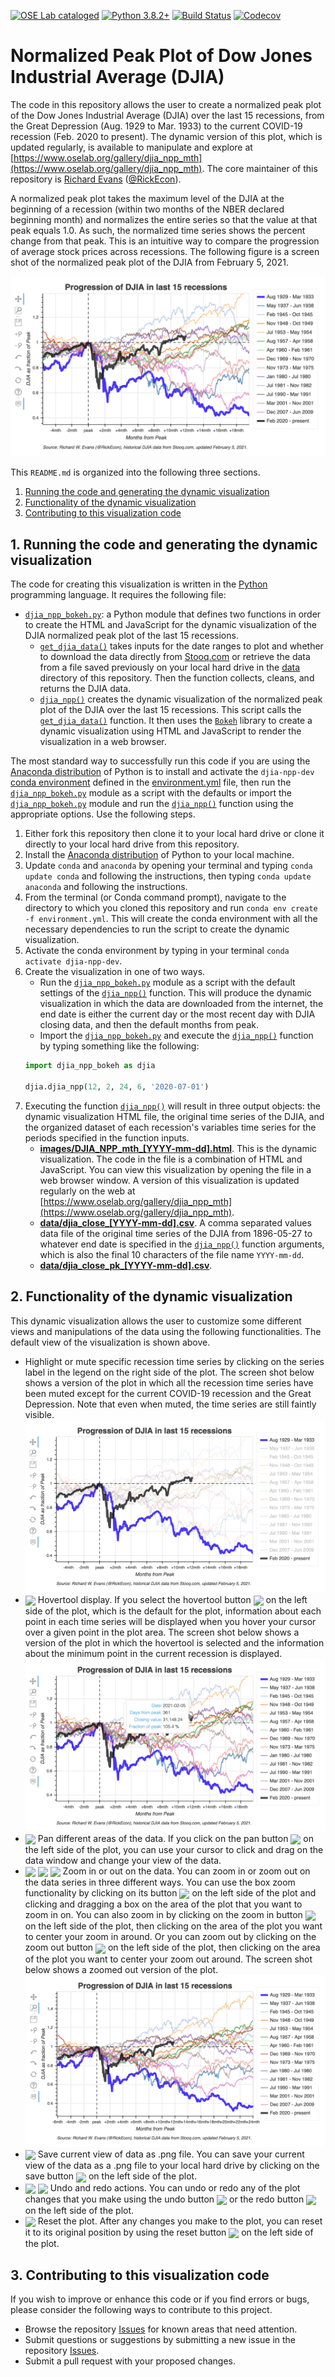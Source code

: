 [![OSE Lab cataloged](https://img.shields.io/badge/OSE%20Lab-catalogued-critical)](https://www.oselab.org/gallery)
[![Python 3.8.2+](https://img.shields.io/badge/python-3.8.2%2B-blue.svg)](https://www.python.org/downloads/release/python-382/)
[![Build Status](https://travis-ci.org/OpenSourceEcon/DJIA_NormPeakPlot.svg?branch=master)](https://travis-ci.org/OpenSourceEcon/DJIA_NormPeakPlot)
[![Codecov](https://codecov.io/gh/OpenSourceEcon/DJIA_NormPeakPlot/branch/master/graph/badge.svg)](https://codecov.io/gh/OpenSourceEcon/DJIA_NormPeakPlot)

# Normalized Peak Plot of Dow Jones Industrial Average (DJIA)
The code in this repository allows the user to create a normalized peak plot of the Dow Jones Industrial Average (DJIA) over the last 15 recessions, from the Great Depression (Aug. 1929 to Mar. 1933) to the current COVID-19 recession (Feb. 2020 to present). The dynamic version of this plot, which is updated regularly, is available to manipulate and explore at [https://www.oselab.org/gallery/djia_npp_mth](https://www.oselab.org/gallery/djia_npp_mth). The core maintainer of this repository is [Richard Evans](https://sites.google.com/site/rickecon/) ([@RickEcon](https://github.com/rickecon)).

A normalized peak plot takes the maximum level of the DJIA at the beginning of a recession (within two months of the NBER declared beginning month) and normalizes the entire series so that the value at that peak equals 1.0. As such, the normalized time series shows the percent change from that peak. This is an intuitive way to compare the progression of average stock prices across recessions. The following figure is a screen shot of the normalized peak plot of the DJIA from February 5, 2021.

![](readme_images/DJIA_NPP_mth_full.png)

This `README.md` is organized into the following three sections.
1. [Running the code and generating the dynamic visualization](README.md#1-running-the-code-and-generating-the-dynamic-visualization)
2. [Functionality of the dynamic visualization](README.md#2-functionality-of-the-dynamic-visualization)
3. [Contributing to this visualization code](README.md#3-contributing-to-this-visualization-code)

## 1. Running the code and generating the dynamic visualization
The code for creating this visualization is written in the [Python](https://www.python.org/) programming language. It requires the following file:
* [`djia_npp_bokeh.py`](djia_npp_bokeh.py): a Python module that defines two functions in order to create the HTML and JavaScript for the dynamic visualization of the DJIA normalized peak plot of the last 15 recessions.
    * [`get_djia_data()`](djia_npp_bokeh.py#L30) takes inputs for the date ranges to plot and whether to download the data directly from [Stooq.com](https://stooq.com/) or retrieve the data from a file saved previously on your local hard drive in the [data](data/) directory of this repository. Then the function collects, cleans, and returns the DJIA data.
    * [`djia_npp()`](djia_npp_bokeh.py#L222) creates the dynamic visualization of the normalized peak plot of the DJIA over the last 15 recessions. This script calls the [`get_djia_data()`](djia_npp_bokeh.py#L30) function. It then uses the [`Bokeh`](https://bokeh.org/) library to create a dynamic visualization using HTML and JavaScript to render the visualization in a web browser.

The most standard way to successfully run this code if you are using the [Anaconda distribution](https://www.anaconda.com/products/individual) of Python is to install and activate the `djia-npp-dev` [conda environment](https://docs.conda.io/projects/conda/en/latest/user-guide/concepts/environments.html) defined in the [environment.yml](environment.yml) file, then run the [`djia_npp_bokeh.py`](djia_npp_bokeh.py) module as a script with the defaults or import the [`djia_npp_bokeh.py`](djia_npp_bokeh.py) module and run the [`djia_npp()`](djia_npp_bokeh.py#L222) function using the appropriate options. Use the following steps.
1. Either fork this repository then clone it to your local hard drive or clone it directly to your local hard drive from this repository.
2. Install the [Anaconda distribution](https://www.anaconda.com/products/individual) of Python to your local machine.
3. Update `conda` and `anaconda` by opening your terminal and typing `conda update conda` and following the instructions, then typing `conda update anaconda` and following the instructions.
4. From the terminal (or Conda command prompt), navigate to the directory to which you cloned this repository and run `conda env create -f environment.yml`. This will create the conda environment with all the necessary dependencies to run the script to create the dynamic visualization.
5. Activate the conda environment by typing in your terminal `conda activate djia-npp-dev`.
6. Create the visualization in one of two ways.
    * Run the [`djia_npp_bokeh.py`](djia_npp_bokeh.py) module as a script with the default settings of the [`djia_npp()`](djia_npp_bokeh.py#L222) function. This will produce the dynamic visualization in which the data are downloaded from the internet, the end date is either the current day or the most recent day with DJIA closing data, and then the default months from peak.
    * Import the  [`djia_npp_bokeh.py`](djia_npp_bokeh.py) and execute the [`djia_npp()`](djia_npp_bokeh.py#L222) function by typing something like the following:
    ```python
    import djia_npp_bokeh as djia

    djia.djia_npp(12, 2, 24, 6, '2020-07-01')
    ```
7. Executing the function [`djia_npp()`](djia_npp_bokeh.py#L222) will result in three output objects: the dynamic visualization HTML file, the original time series of the DJIA, and the organized dataset of each recession's variables time series for the periods specified in the function inputs.
    * [**images/DJIA_NPP_mth_[YYYY-mm-dd].html**](images/DJIA_NPP_mth_2021-02-05.html). This is the dynamic visualization. The code in the file is a combination of HTML and JavaScript. You can view this visualization by opening the file in a web browser window. A version of this visualization is updated regularly on the web at [https://www.oselab.org/gallery/djia_npp_mth](https://www.oselab.org/gallery/djia_npp_mth).
    * [**data/djia_close_[YYYY-mm-dd].csv**](data/djia_close_2021-02-05.csv). A comma separated values data file of the original time series of the DJIA from 1896-05-27 to whatever end date is specified in the [`djia_npp()`](djia_npp_bokeh.py#L222) function arguments, which is also the final 10 characters of the file name `YYYY-mm-dd`.
    * [**data/djia_close_pk_[YYYY-mm-dd].csv**](data/djia_close_pk_2021-02-05.csv).

## 2. Functionality of the dynamic visualization
This dynamic visualization allows the user to customize some different views and manipulations of the data using the following functionalities. The default view of the visualization is shown above.
* Highlight or mute specific recession time series by clicking on the series label in the legend on the right side of the plot. The screen shot below shows a version of the plot in which all the recession time series have been muted except for the current COVID-19 recession and the Great Depression. Note that even when muted, the time series are still faintly visible.
![](readme_images/DJIA_NPP_mth_muted.png)
* <img src="readme_images/Hover.png" width=18 align=center> Hovertool display. If you select the hovertool button <img src="readme_images/Hover.png" width=18 align=center> on the left side of the plot, which is the default for the plot, information about each point in each time series will be displayed when you hover your cursor over a given point in the plot area. The screen shot below shows a version of the plot in which the hovertool is selected and the information about the minimum point in the current recession is displayed.
![](readme_images/DJIA_NPP_mth_hover.png)
* <img src="readme_images/Pan.png" width=18 align=center> Pan different areas of the data. If you click on the pan button <img src="readme_images/Pan.png" width=18 align=center> on the left side of the plot, you can use your cursor to click and drag on the data window and change your view of the data.
* <img src="readme_images/BoxZoom.png" width=18 align=center> <img src="readme_images/ZoomIn.png" width=18 align=center> <img src="readme_images/ZoomOut.png" width=18 align=center> Zoom in or out on the data. You can zoom in or zoom out on the data series in three different ways. You can use the box zoom functionality by clicking on its button <img src="readme_images/BoxZoom.png" width=18 align=center> on the left side of the plot and clicking and dragging a box on the area of the plot that you want to zoom in on. You can also zoom in by clicking on the zoom in button <img src="readme_images/ZoomIn.png" width=18 align=center> on the left side of the plot, then clicking on the area of the plot you want to center your zoom in around. Or you can zoom out by clicking on the zoom out button <img src="readme_images/ZoomOut.png" width=18 align=center> on the left side of the plot, then clicking on the area of the plot you want to center your zoom out around. The screen shot below shows a zoomed out version of the plot.
![](readme_images/DJIA_NPP_mth_zoomout.png)
* <img src="readme_images/Save.png" width=18 align=center> Save current view of data as .png file. You can save your current view of the data as a .png file to your local hard drive by clicking on the save button <img src="readme_images/Save.png" width=18 align=center> on the left side of the plot.
* <img src="readme_images/Undo.png" width=18 align=center> <img src="readme_images/Redo.png" width=18 align=center> Undo and redo actions. You can undo or redo any of the plot changes that you make using the undo button <img src="readme_images/Undo.png" width=18 align=center> or the redo button <img src="readme_images/Redo.png" width=18 align=center> on the left side of the plot.
* <img src="readme_images/Reset.png" width=18 align=center> Reset the plot. After any changes you make to the plot, you can reset it to its original position by using the reset button <img src="readme_images/Reset.png" width=18 align=center> on the left side of the plot.

## 3. Contributing to this visualization code
If you wish to improve or enhance this code or if you find errors or bugs, please consider the following ways to contribute to this project.
* Browse the repository [Issues](https://github.com/OpenSourceEcon/DJIA_NormPeakPlot/issues) for known areas that need attention.
* Submit questions or suggestions by submitting a new issue in the repository [Issues](https://github.com/OpenSourceEcon/DJIA_NormPeakPlot/issues).
* Submit a pull request with your proposed changes.
